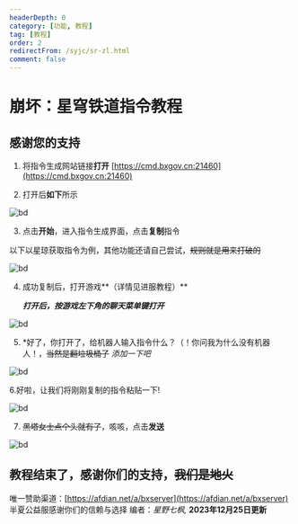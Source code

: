 ```yaml
---
headerDepth: 0
category: [功能, 教程]
tag: [教程]
order: 2
redirectFrom: /syjc/sr-zl.html
comment: false
---
```



# 崩坏：星穹铁道指令教程

## 感谢您的支持

 1. 将指令生成网站链接**打开**
      [https://cmd.bxgov.cn:21460](https://cmd.bxgov.cn:21460)

 2. 打开后**如下**所示

 ![bd](/images/sr-zl/cbb6417644f69d720772eec3ebdd671f.jpg)

 3. 点击**开始**，进入指令生成界面，点击**复制**指令

  以下以星琼获取指令为例，其他功能还请自己尝试，~~规则就是用来打破的~~

  ![bd](/images/sr-zl/78a1d8729750c59d10c4b4f59162c160.jpg)

 4. 成功复制后，打开游戏**（详情见进服教程）**

    ***打开后，按游戏左下角的聊天菜单键打开***

![bd](/images/sr-zl/026aeaa5be8325dd47155f8bd9d6fbba.jpg)

5. *好了，你打开了，给机器人输入指令什么？（！你问我为什么没有机器人！，~~当然是翻垃圾桶了~~
*添加一下吧*

![bd](/images/sr-zl/5805606b45e7e8afdfb7b485b0fade5d.jpg)

 6.好啦，让我们将刚刚复制的指令粘贴一下!

 ![bd](/images/sr-zl/c681a91b1e1187241a9aaa62bcfd361f.jpg)

 7. ~~黑塔女士点个头就有了~~，咳咳，点击**发送**

![bd](/images/sr-zl/ee118459445776078b4231474896829b.jpg)

## **教程结束了，感谢你们的支持**，~~我们是地火~~

唯一赞助渠道：[https://afdian.net/a/bxserver](https://afdian.net/a/bxserver)
半夏公益服感谢你们的信赖与选择
        编者：*星野七枫,*
**2023年12月25日更新**
